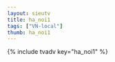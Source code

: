 ```yaml
--- 
layout: sieutv
title: ha_noi1
tags: ["VN-local"]
thumb: ha_noi1
---
```

{% include tvadv key="ha_noi1" %}
